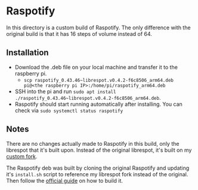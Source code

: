 # Raspotify
In this directory is a custom build of Raspotify. The only difference with the original build is that it has 16 steps of volume instead of 64.

## Installation
* Download the .deb file on your local machine and transfer it to the raspberry pi.
    * `scp raspotify_0.43.46~librespot.v0.4.2-f6c8506_arm64.deb pi@<the raspberry pi IP>:/home/pi/raspotify_arm64.deb`
* SSH into the pi and run `sudo apt install ./raspotify_0.43.46~librespot.v0.4.2-f6c8506_arm64.deb`.
* Raspotify should start running automatically after installing. You can check via `sudo systemctl status raspotify`

## Notes
There are no changes actually made to Raspotify in this build, only the librespot that it's built upon. Instead of the original librespot,
it's built on my [custom fork](https://github.com/JamieGoodson/librespot/commit/f6c85064be9b5bec12586ff08fcc19848b110d04).

The Raspotify deb was built by cloning the original Raspotify and updating it's `install.sh` script to reference my librespot fork instead
of the original. Then follow the [official guide](https://github.com/dtcooper/raspotify/wiki/Building-the-Package(s)-Yourself) on how to build it.
